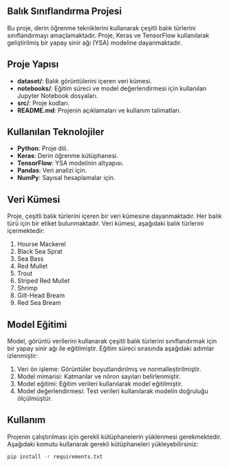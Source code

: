 ## Balık Sınıflandırma Projesi

Bu proje, derin öğrenme tekniklerini kullanarak çeşitli balık türlerini sınıflandırmayı amaçlamaktadır. Proje, Keras ve TensorFlow kullanılarak geliştirilmiş bir yapay sinir ağı (YSA) modeline dayanmaktadır.

## Proje Yapısı

- **dataset/**: Balık görüntülerini içeren veri kümesi.
- **notebooks/**: Eğitim süreci ve model değerlendirmesi için kullanılan Jupyter Notebook dosyaları.
- **src/**: Proje kodları.
- **README.md**: Projenin açıklamaları ve kullanım talimatları.

## Kullanılan Teknolojiler

- **Python**: Proje dili.
- **Keras**: Derin öğrenme kütüphanesi.
- **TensorFlow**: YSA modelinin altyapısı.
- **Pandas**: Veri analizi için.
- **NumPy**: Sayısal hesaplamalar için.

## Veri Kümesi

Proje, çeşitli balık türlerini içeren bir veri kümesine dayanmaktadır. Her balık türü için bir etiket bulunmaktadır. Veri kümesi, aşağıdaki balık türlerini içermektedir:

1. Hourse Mackerel
2. Black Sea Sprat
3. Sea Bass
4. Red Mullet
5. Trout
6. Striped Red Mullet
7. Shrimp
8. Gilt-Head Bream
9. Red Sea Bream

## Model Eğitimi

Model, görüntü verilerini kullanarak çeşitli balık türlerini sınıflandırmak için bir yapay sinir ağı ile eğitilmiştir. Eğitim süreci sırasında aşağıdaki adımlar izlenmiştir:

1. Veri ön işleme: Görüntüler boyutlandırılmış ve normalleştirilmiştir.
2. Model mimarisi: Katmanlar ve nöron sayıları belirlenmiştir.
3. Model eğitimi: Eğitim verileri kullanılarak model eğitilmiştir.
4. Model değerlendirmesi: Test verileri kullanılarak modelin doğruluğu ölçülmüştür.

## Kullanım

Projenin çalıştırılması için gerekli kütüphanelerin yüklenmesi gerekmektedir. Aşağıdaki komutu kullanarak gerekli kütüphaneleri yükleyebilirsiniz:

```bash
pip install -r requirements.txt
